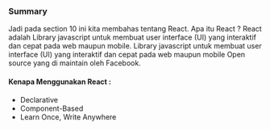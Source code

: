 ### Summary

Jadi pada section 10 ini kita membahas tentang React. Apa itu React ?
React adalah Library javascript untuk membuat user interface (UI) yang interaktif dan cepat pada web maupun mobile.
Library javascript untuk membuat user interface (UI) yang interaktif dan cepat pada web maupun mobile
Open source yang di maintain oleh Facebook.

#### Kenapa Menggunakan React :

- Declarative
- Component-Based
- Learn Once, Write Anywhere
